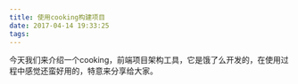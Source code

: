 ```yaml
---
title: 使用cooking构建项目
date: 2017-04-14 19:33:25
tags:
---
```


今天我们来介绍一个cooking，前端项目架构工具，它是饿了么开发的，在使用过程中感觉还蛮好用的，特意来分享给大家。
